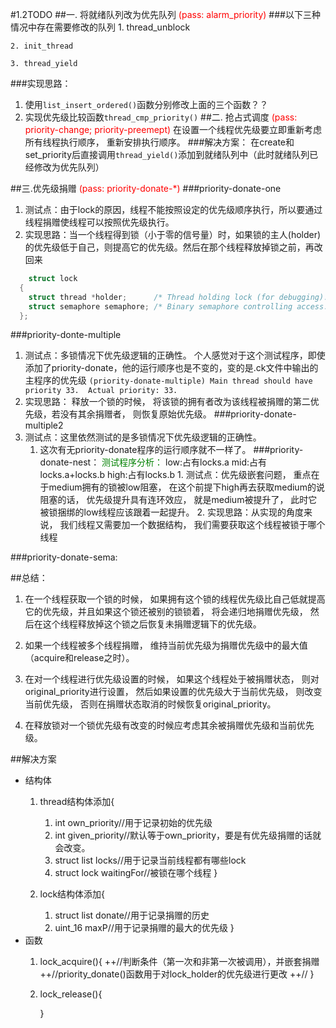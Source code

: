 <!--
 * @Author: your name
 * @Date: 2021-10-25 22:18:16
 * @LastEditTime: 2021-11-04 17:56:37
 * @LastEditors: Please set LastEditors
 * @Description: In User Settings Edit
 * @FilePath: /pintos/1.2TODO.md
-->
#1.2TODO
##一. 将就绪队列改为优先队列
<font color = RED>(pass: alarm_priority)</font>
###以下三种情况中存在需要修改的队列
    1. thread_unblock

    2. init_thread

    3. thread_yield

###实现思路：
1.  使用`list_insert_ordered()`函数分别修改上面的三个函数？？
2.  实现优先级比较函数`thread_cmp_priority()`
##二. 抢占式调度
<font color = RED>(pass: priority-change; priority-preemept)</font>
在设置一个线程优先级要立即重新考虑所有线程执行顺序， 重新安排执行顺序。
###解决方案：
在create和set_priority后直接调用`thread_yield()`添加到就绪队列中（此时就绪队列已经修改为优先队列）



##三.优先级捐赠
<font color = RED>(pass: priority-donate-*)
</font>
###priority-donate-one

 1.  测试点：由于lock的原因，线程不能按照设定的优先级顺序执行，所以要通过线程捐赠使线程可以按照优先级执行。
 2.  实现思路：当一个线程得到锁（小于零的信号量）时，如果锁的主人(holder)的优先级低于自己，则提高它的优先级。然后在那个线程释放掉锁之前，再改回来
```c++
    struct lock 
  {
    struct thread *holder;      /* Thread holding lock (for debugging). */
    struct semaphore semaphore; /* Binary semaphore controlling access. */
  };
```

###priority-donte-multiple
1.  测试点：多锁情况下优先级逻辑的正确性。
个人感觉对于这个测试程序，即使添加了priority-donate，他的运行顺序也是不变的，变的是.ck文件中输出的主程序的优先级
`(priority-donate-multiple) Main thread should have priority 33.  Actual priority: 33.`
1.  实现思路： 释放一个锁的时候， 将该锁的拥有者改为该线程被捐赠的第二优先级，若没有其余捐赠者， 则恢复原始优先级。 
###priority-donate-multiple2
   1. 测试点：这里依然测试的是多锁情况下优先级逻辑的正确性。
       1. 这次有无priority-donate程序的运行顺序就不一样了。
###priority-donate-nest：
<font color= GREEN>测试程序分析：</font>
    low:占有locks.a
    mid:占有locks.a+locks.b
    high:占有locks.b
    1.  测试点：优先级嵌套问题， 重点在于medium拥有的锁被low阻塞， 在这个前提下high再去获取medium的说阻塞的话， 优先级提升具有连环效应， 就是medium被提升了， 此时它被锁捆绑的low线程应该跟着一起提升。
    2.  实现思路：从实现的角度来说， 我们线程又需要加一个数据结构， 我们需要获取这个线程被锁于哪个线程


###priority-donate-sema:

##总结：
1.  在一个线程获取一个锁的时候， 如果拥有这个锁的线程优先级比自己低就提高它的优先级，并且如果这个锁还被别的锁锁着， 将会递归地捐赠优先级， 然后在这个线程释放掉这个锁之后恢复未捐赠逻辑下的优先级。

2. 如果一个线程被多个线程捐赠， 维持当前优先级为捐赠优先级中的最大值（acquire和release之时）。

3. 在对一个线程进行优先级设置的时候， 如果这个线程处于被捐赠状态， 则对original_priority进行设置， 然后如果设置的优先级大于当前优先级， 则改变当前优先级， 否则在捐赠状态取消的时候恢复original_priority。

4. 在释放锁对一个锁优先级有改变的时候应考虑其余被捐赠优先级和当前优先级。

##解决方案
* 结构体
    1. thread结构体添加{
       1. int own_priority//用于记录初始的优先级
       2. int given_priority//默认等于own_priority，要是有优先级捐赠的话就会改变。 
       3. struct list locks//用于记录当前线程都有哪些lock
       4. struct lock waitingFor//被锁在哪个线程
      }

   1.  lock结构体添加{
       1.  struct list donate//用于记录捐赠的历史
       2.  uint_16 maxP//用于记录捐赠的最大的优先级
      }
* 函数
    1. lock_acquire(){
          ++//判断条件（第一次和非第一次被调用），并嵌套捐赠
          ++//priority_donate()函数用于对lock_holder的优先级进行更改
          ++//
       } 
    2.  lock_release(){
          
        }
